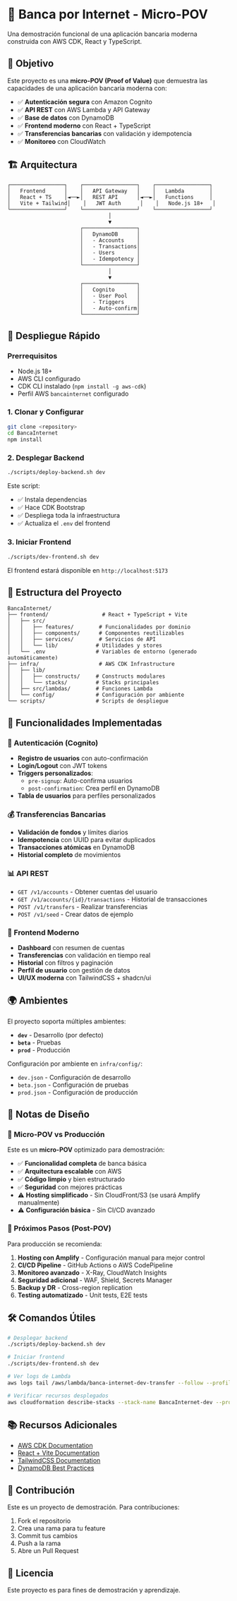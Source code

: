 # 🏦 Banca por Internet - Micro-POV

Una demostración funcional de una aplicación bancaria moderna construida con AWS CDK, React y TypeScript.

## 🎯 Objetivo

Este proyecto es una **micro-POV (Proof of Value)** que demuestra las capacidades de una aplicación bancaria moderna con:

- ✅ **Autenticación segura** con Amazon Cognito
- ✅ **API REST** con AWS Lambda y API Gateway  
- ✅ **Base de datos** con DynamoDB
- ✅ **Frontend moderno** con React + TypeScript
- ✅ **Transferencias bancarias** con validación y idempotencia
- ✅ **Monitoreo** con CloudWatch

## 🏗️ Arquitectura

```
┌─────────────────┐    ┌─────────────────┐    ┌─────────────────┐
│   Frontend      │    │   API Gateway   │    │   Lambda        │
│   React + TS    │◄──►│   REST API      │◄──►│   Functions     │
│   Vite + Tailwind│    │   JWT Auth      │    │   Node.js 18+   │
└─────────────────┘    └─────────────────┘    └─────────────────┘
                                │
                                ▼
                       ┌─────────────────┐
                       │   DynamoDB      │
                       │   - Accounts    │
                       │   - Transactions│
                       │   - Users       │
                       │   - Idempotency │
                       └─────────────────┘
                                │
                                ▼
                       ┌─────────────────┐
                       │   Cognito       │
                       │   - User Pool   │
                       │   - Triggers    │
                       │   - Auto-confirm│
                       └─────────────────┘
```

## 🚀 Despliegue Rápido

### Prerrequisitos

- Node.js 18+
- AWS CLI configurado
- CDK CLI instalado (`npm install -g aws-cdk`)
- Perfil AWS `bancainternet` configurado

### 1. Clonar y Configurar

```bash
git clone <repository>
cd BancaInternet
npm install
```

### 2. Desplegar Backend

```bash
./scripts/deploy-backend.sh dev
```

Este script:
- ✅ Instala dependencias
- ✅ Hace CDK Bootstrap
- ✅ Despliega toda la infraestructura
- ✅ Actualiza el `.env` del frontend

### 3. Iniciar Frontend

```bash
./scripts/dev-frontend.sh dev
```

El frontend estará disponible en `http://localhost:5173`

## 📁 Estructura del Proyecto

```
BancaInternet/
├── frontend/                 # React + TypeScript + Vite
│   ├── src/
│   │   ├── features/        # Funcionalidades por dominio
│   │   ├── components/      # Componentes reutilizables
│   │   ├── services/        # Servicios de API
│   │   └── lib/            # Utilidades y stores
│   └── .env                # Variables de entorno (generado automáticamente)
├── infra/                   # AWS CDK Infrastructure
│   ├── lib/
│   │   ├── constructs/     # Constructs modulares
│   │   └── stacks/         # Stacks principales
│   ├── src/lambdas/        # Funciones Lambda
│   └── config/             # Configuración por ambiente
└── scripts/                # Scripts de despliegue
```

## 🔧 Funcionalidades Implementadas

### 🔐 Autenticación (Cognito)
- **Registro de usuarios** con auto-confirmación
- **Login/Logout** con JWT tokens
- **Triggers personalizados**:
  - `pre-signup`: Auto-confirma usuarios
  - `post-confirmation`: Crea perfil en DynamoDB
- **Tabla de usuarios** para perfiles personalizados

### 💰 Transferencias Bancarias
- **Validación de fondos** y límites diarios
- **Idempotencia** con UUID para evitar duplicados
- **Transacciones atómicas** en DynamoDB
- **Historial completo** de movimientos

### 📊 API REST
- `GET /v1/accounts` - Obtener cuentas del usuario
- `GET /v1/accounts/{id}/transactions` - Historial de transacciones
- `POST /v1/transfers` - Realizar transferencias
- `POST /v1/seed` - Crear datos de ejemplo

### 🎨 Frontend Moderno
- **Dashboard** con resumen de cuentas
- **Transferencias** con validación en tiempo real
- **Historial** con filtros y paginación
- **Perfil de usuario** con gestión de datos
- **UI/UX moderna** con TailwindCSS + shadcn/ui

## 🌍 Ambientes

El proyecto soporta múltiples ambientes:

- **`dev`** - Desarrollo (por defecto)
- **`beta`** - Pruebas
- **`prod`** - Producción

Configuración por ambiente en `infra/config/`:
- `dev.json` - Configuración de desarrollo
- `beta.json` - Configuración de pruebas  
- `prod.json` - Configuración de producción

## 📝 Notas de Diseño

### 🎯 Micro-POV vs Producción

Este es un **micro-POV** optimizado para demostración:

- ✅ **Funcionalidad completa** de banca básica
- ✅ **Arquitectura escalable** con AWS
- ✅ **Código limpio** y bien estructurado
- ✅ **Seguridad** con mejores prácticas
- ⚠️ **Hosting simplificado** - Sin CloudFront/S3 (se usará Amplify manualmente)
- ⚠️ **Configuración básica** - Sin CI/CD avanzado

### 🔄 Próximos Pasos (Post-POV)

Para producción se recomienda:

1. **Hosting con Amplify** - Configuración manual para mejor control
2. **CI/CD Pipeline** - GitHub Actions o AWS CodePipeline
3. **Monitoreo avanzado** - X-Ray, CloudWatch Insights
4. **Seguridad adicional** - WAF, Shield, Secrets Manager
5. **Backup y DR** - Cross-region replication
6. **Testing automatizado** - Unit tests, E2E tests

## 🛠️ Comandos Útiles

```bash
# Desplegar backend
./scripts/deploy-backend.sh dev

# Iniciar frontend
./scripts/dev-frontend.sh dev

# Ver logs de Lambda
aws logs tail /aws/lambda/banca-internet-dev-transfer --follow --profile bancainternet

# Verificar recursos desplegados
aws cloudformation describe-stacks --stack-name BancaInternet-dev --profile bancainternet
```

## 📚 Recursos Adicionales

- [AWS CDK Documentation](https://docs.aws.amazon.com/cdk/)
- [React + Vite Documentation](https://vitejs.dev/guide/)
- [TailwindCSS Documentation](https://tailwindcss.com/docs)
- [DynamoDB Best Practices](https://docs.aws.amazon.com/amazondynamodb/latest/developerguide/best-practices.html)

## 🤝 Contribución

Este es un proyecto de demostración. Para contribuciones:

1. Fork el repositorio
2. Crea una rama para tu feature
3. Commit tus cambios
4. Push a la rama
5. Abre un Pull Request

## 📄 Licencia

Este proyecto es para fines de demostración y aprendizaje.